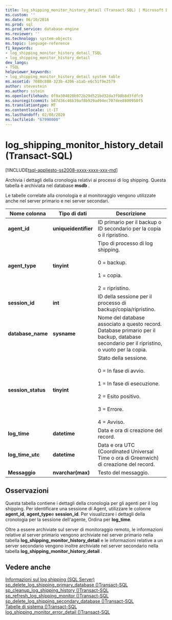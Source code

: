 ```yaml
---
title: log_shipping_monitor_history_detail (Transact-SQL) | Microsoft Docs
ms.custom: ''
ms.date: 06/10/2016
ms.prod: sql
ms.prod_service: database-engine
ms.reviewer: ''
ms.technology: system-objects
ms.topic: language-reference
f1_keywords:
- log_shipping_monitor_history_detail_TSQL
- log_shipping_monitor_history_detail
dev_langs:
- TSQL
helpviewer_keywords:
- log_shipping_monitor_history_detail system table
ms.assetid: 7080c888-323b-4206-a1ab-e6c51f9e2579
author: stevestein
ms.author: sstein
ms.openlocfilehash: 0f0a304020b972b29d521bd32da3f98b8d3fdfc9
ms.sourcegitcommit: b87d36c46b39af8b929ad94ec707dee8800950f5
ms.translationtype: MT
ms.contentlocale: it-IT
ms.lasthandoff: 02/08/2020
ms.locfileid: "67990000"
---
```

# <a name="log_shipping_monitor_history_detail-transact-sql"></a>log_shipping_monitor_history_detail (Transact-SQL)
[!INCLUDE[tsql-appliesto-ss2008-xxxx-xxxx-xxx-md](../../includes/tsql-appliesto-ss2008-xxxx-xxxx-xxx-md.md)]

  Archivia i dettagli della cronologia relativi ai processi di log shipping. Questa tabella è archiviata nel database **msdb** .  
  
 Le tabelle correlate alla cronologia e al monitoraggio vengono utilizzate anche nel server primario e nei server secondari.  
  
|Nome colonna|Tipo di dati|Descrizione|  
|-----------------|---------------|-----------------|  
|**agent_id**|**uniqueidentifier**|ID primario per il backup o ID secondario per la copia o il ripristino.|  
|**agent_type**|**tinyint**|Tipo di processo di log shipping.<br /><br /> 0 = backup.<br /><br /> 1 = copia.<br /><br /> 2 = ripristino.|  
|**session_id**|**int**|ID della sessione per il processo di backup/copia/ripristino.|  
|**database_name**|**sysname**|Nome del database associato a questo record. Database primario per il backup, database secondario per il ripristino, o vuoto per la copia.|  
|**session_status**|**tinyint**|Stato della sessione.<br /><br /> 0 = In fase di avvio.<br /><br /> 1 = In fase di esecuzione.<br /><br /> 2 = Esito positivo.<br /><br /> 3 = Errore.<br /><br /> 4 = Avviso.|  
|**log_time**|**datetime**|Data e ora di creazione del record.|  
|**log_time_utc**|**datetime**|Data e ora UTC (Coordinated Universal Time o ora di Greenwich) di creazione del record.|  
|**Messaggio**|**nvarchar(max)**|Testo del messaggio.|  
  
## <a name="remarks"></a>Osservazioni  
 Questa tabella contiene i dettagli della cronologia per gli agenti per il log shipping. Per identificare una sessione di Agent, utilizzare le colonne **agent_id**, **agent_type**e **session_id**. Per visualizzare i dettagli della cronologia per la sessione dell'agente, Ordina per **log_time**.  
  
 Oltre a essere archiviate sul server di monitoraggio remoto, le informazioni relative al server primario vengono archiviate nel server primario nella tabella **log_shipping_monitor_history_detail** e le informazioni relative a un server secondario vengono inoltre archiviate nel server secondario nella tabella **log_shipping_monitor_history_detail** .  
  
## <a name="see-also"></a>Vedere anche  
 [Informazioni sul log shipping &#40;SQL Server&#41;](../../database-engine/log-shipping/about-log-shipping-sql-server.md)   
 [sp_delete_log_shipping_primary_database &#40;&#41;Transact-SQL](../../relational-databases/system-stored-procedures/sp-delete-log-shipping-primary-database-transact-sql.md)   
 [sp_cleanup_log_shipping_history &#40;&#41;Transact-SQL](../../relational-databases/system-stored-procedures/sp-cleanup-log-shipping-history-transact-sql.md)   
 [sp_refresh_log_shipping_monitor &#40;&#41;Transact-SQL](../../relational-databases/system-stored-procedures/sp-refresh-log-shipping-monitor-transact-sql.md)   
 [sp_delete_log_shipping_secondary_database &#40;&#41;Transact-SQL](../../relational-databases/system-stored-procedures/sp-delete-log-shipping-secondary-database-transact-sql.md)   
 [Tabelle di sistema &#40;&#41;Transact-SQL](../../relational-databases/system-tables/system-tables-transact-sql.md)   
 [log_shipping_monitor_error_detail &#40;&#41;Transact-SQL](../../relational-databases/system-tables/log-shipping-monitor-error-detail-transact-sql.md)  
  
  
